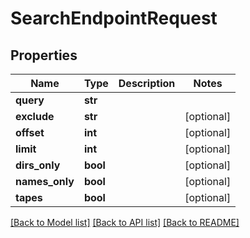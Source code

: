 # SearchEndpointRequest

## Properties

Name | Type | Description | Notes
------------ | ------------- | ------------- | -------------
**query** | **str** |  | 
**exclude** | **str** |  | [optional] 
**offset** | **int** |  | [optional] 
**limit** | **int** |  | [optional] 
**dirs_only** | **bool** |  | [optional] 
**names_only** | **bool** |  | [optional] 
**tapes** | **bool** |  | [optional] 

[[Back to Model list]](../#documentation-for-models) [[Back to API list]](../#documentation-for-api-endpoints) [[Back to README]](../)


